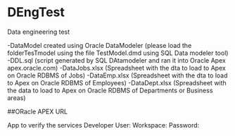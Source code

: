 # DEngTest
Data engineering test

-DataModel created using Oracle DataModeler (please load the folderTesTmodel using the file TestModel.dmd using SQL Data modeler tool)
-DDL.sql (script generated by SQL DAtamodeler and ran it into Oracle Apex apex.oracle.com)
-DataJobs.xlsx (Spreadsheet with the dta to load to Apex on Oracle RDBMS of Jobs)
-DataEmp.xlsx (Spreadsheet with the dta to load to Apex on Oracle RDBMS of Employees)
-DataDept.xlsx (Spreadsheet with the data to load to Apex on Oracle RDBMS of Departments or Business areas)


##ORacle APEX URL

App to verify the services
Developer User:
Workspace:
Password: